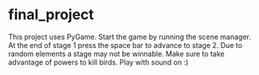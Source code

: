 # final_project

This project uses PyGame. Start the game by running the scene manager. At the end of stage 1 press the space bar to advance to stage 2. Due to random elements a stage may not be winnable. Make sure to take advantage of powers to kill birds. Play with sound on :)